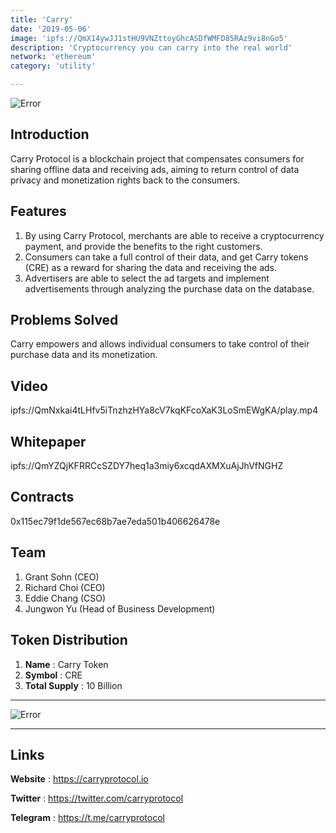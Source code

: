```yaml
---
title: 'Carry'
date: '2019-05-06'
image: 'ipfs://QmX14ywJJ1stHU9VNZttoyGhcASDfWMFD85RAz9vi8nGo5'
description: 'Cryptocurrency you can carry into the real world'
network: 'ethereum'
category: 'utility'

---
```


![Error](ipfs://Qmb2xizzXf9JSPgjJR96FpZH8WCEAzvJ6fPfdstWKf8rQr)

## Introduction

Carry Protocol is a blockchain project that compensates consumers for sharing offline data and receiving ads, aiming to return control of data privacy and monetization rights back to the consumers.

## Features

1. By using Carry Protocol, merchants are able to receive a cryptocurrency payment, and provide the benefits to the right customers.
3. Consumers can take a full control of their data, and get Carry tokens (CRE) as a reward for sharing the data and receiving the ads.
4. Advertisers are able to select the ad targets and implement advertisements through analyzing the purchase data on the database.


## Problems Solved

Carry empowers and allows individual consumers to take control of their purchase data and its monetization.


## Video

ipfs://QmNxkai4tLHfv5iTnzhzHYa8cV7kqKFcoXaK3LoSmEWgKA/play.mp4

## Whitepaper

ipfs://QmYZQjKFRRCcSZDY7heq1a3miy6xcqdAXMXuAjJhVfNGHZ

## Contracts

0x115ec79f1de567ec68b7ae7eda501b406626478e


## Team

1. Grant Sohn (CEO)
2. Richard Choi (CEO)
3. Eddie Chang (CSO)
4. Jungwon Yu (Head of Business Development)



## Token Distribution

1. **Name** : Carry Token
2. **Symbol** : CRE
3. **Total Supply** : 10 Billion

---

![Error](ipfs://QmNZD16BeEC7FnxPYcfWPHEum9WSHjk9AjrvgPEwvcNHLJ)


---

## Links

**Website** : <https://carryprotocol.io>

**Twitter** : <https://twitter.com/carryprotocol>

**Telegram** : <https://t.me/carryprotocol>
